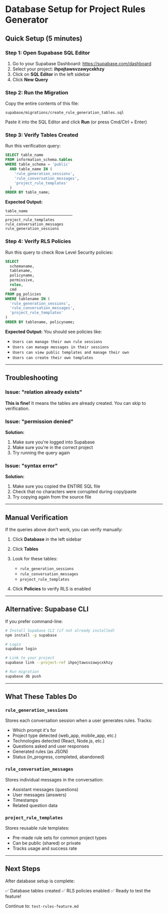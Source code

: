 # Database Setup for Project Rules Generator

## Quick Setup (5 minutes)

### Step 1: Open Supabase SQL Editor

1. Go to your Supabase Dashboard: https://supabase.com/dashboard
2. Select your project: **ihpojtawsvzawycxkhzy**
3. Click on **SQL Editor** in the left sidebar
4. Click **New Query**

### Step 2: Run the Migration

Copy the entire contents of this file:
```
supabase/migrations/create_rule_generation_tables.sql
```

Paste it into the SQL Editor and click **Run** (or press Cmd/Ctrl + Enter)

### Step 3: Verify Tables Created

Run this verification query:

```sql
SELECT table_name
FROM information_schema.tables
WHERE table_schema = 'public'
  AND table_name IN (
    'rule_generation_sessions',
    'rule_conversation_messages',
    'project_rule_templates'
  )
ORDER BY table_name;
```

**Expected Output:**
```
table_name
──────────────────────────────
project_rule_templates
rule_conversation_messages
rule_generation_sessions
```

### Step 4: Verify RLS Policies

Run this query to check Row Level Security policies:

```sql
SELECT
  schemaname,
  tablename,
  policyname,
  permissive,
  roles,
  cmd
FROM pg_policies
WHERE tablename IN (
  'rule_generation_sessions',
  'rule_conversation_messages',
  'project_rule_templates'
)
ORDER BY tablename, policyname;
```

**Expected Output:**
You should see policies like:
- `Users can manage their own rule sessions`
- `Users can manage messages in their sessions`
- `Users can view public templates and manage their own`
- `Users can create their own templates`

---

## Troubleshooting

### Issue: "relation already exists"

**This is fine!** It means the tables are already created. You can skip to verification.

### Issue: "permission denied"

**Solution:**
1. Make sure you're logged into Supabase
2. Make sure you're in the correct project
3. Try running the query again

### Issue: "syntax error"

**Solution:**
1. Make sure you copied the ENTIRE SQL file
2. Check that no characters were corrupted during copy/paste
3. Try copying again from the source file

---

## Manual Verification

If the queries above don't work, you can verify manually:

1. Click **Database** in the left sidebar
2. Click **Tables**
3. Look for these tables:
   - `rule_generation_sessions`
   - `rule_conversation_messages`
   - `project_rule_templates`

4. Click **Policies** to verify RLS is enabled

---

## Alternative: Supabase CLI

If you prefer command-line:

```bash
# Install Supabase CLI (if not already installed)
npm install -g supabase

# Login
supabase login

# Link to your project
supabase link --project-ref ihpojtawsvzawycxkhzy

# Run migration
supabase db push
```

---

## What These Tables Do

### `rule_generation_sessions`
Stores each conversation session when a user generates rules. Tracks:
- Which prompt it's for
- Project type detected (web_app, mobile_app, etc.)
- Technologies detected (React, Node.js, etc.)
- Questions asked and user responses
- Generated rules (as JSON)
- Status (in_progress, completed, abandoned)

### `rule_conversation_messages`
Stores individual messages in the conversation:
- Assistant messages (questions)
- User messages (answers)
- Timestamps
- Related question data

### `project_rule_templates`
Stores reusable rule templates:
- Pre-made rule sets for common project types
- Can be public (shared) or private
- Tracks usage and success rate

---

## Next Steps

After database setup is complete:

✅ Database tables created
✅ RLS policies enabled
✅ Ready to test the feature!

Continue to: `test-rules-feature.md`

